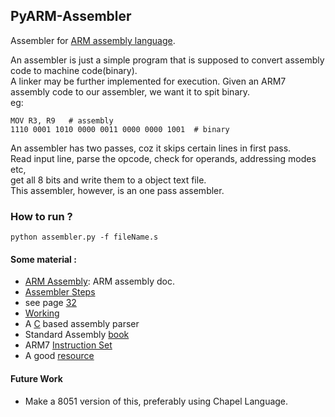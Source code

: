 ## PyARM-Assembler 

Assembler for [ARM assembly language](http://www.toves.org/books/arm/).      

An assembler is just a simple program that is supposed to convert assembly code to 
machine code(binary).     
A linker may be further implemented for execution. 
Given an ARM7 assembly code to our assembler, we want it to spit binary.    
eg: 
```
MOV R3, R9   # assembly
1110 0001 1010 0000 0011 0000 0000 1001  # binary

``` 
An assembler has two passes, coz it skips certain lines in first pass.   
Read input line, parse the opcode, check for operands, addressing modes etc,   
get all 8 bits and write them to a object text file.       
This assembler, however, is an one pass assembler.    

### How to run ? 
```
python assembler.py -f fileName.s 
```


#### Some material : 
- [ARM Assembly](http://www.toves.org/books/arm/): ARM assembly doc.
- [Assembler Steps](https://cseweb.ucsd.edu/classes/wi05/cse141L/assembler.html)
- see page [32](http://www.me:.sc.edu/courses/emch367/Download/programming.pdf)
- [Working](https://www.geeksforgeeks.org/introduction-of-assembler/)
- A [C](https://github.com/jlowe64/Assembly-Language-Parser/blob/master/asm.c) based assembly parser
- Standard Assembly [book](http://arantxa.ii.uam.es/~gdrivera/sed/docs/ARMBook.pdf)
- ARM7 [Instruction Set](https://iitd-plos.github.io/col718/ref/arm-instructionset.pdf)
- A good [resource](https://github.com/stephanh42/armasm/blob/2a03810a2235997daa14ce6efebb0d4acac2d2c9/armasm.py#L42)

#### Future Work 
- Make a 8051 version of this, preferably using Chapel Language.
